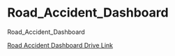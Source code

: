 # Road_Accident_Dashboard

Road_Accident_Dashboard

[Road Accident Dashboard Drive Link](https://drive.google.com/drive/u/1/folders/1BxLFz-C5HC2814qe8nlQiH5uauOb9Znv)

